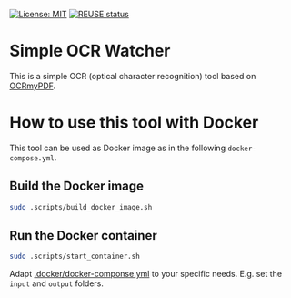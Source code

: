 [![License: MIT](https://img.shields.io/badge/License-MIT-brightgreen.svg)](LICENSE)
[![REUSE status](https://api.reuse.software/badge/github.com/mbr4cht/ocrmypdf-watcher)](https://api.reuse.software/info/github.com/mbr4cht/ocrmypdf-watcher)

# Simple OCR Watcher

This is a simple OCR (optical character recognition) tool based on [OCRmyPDF](https://github.com/ocrmypdf/OCRmyPDF/tree/main).

# How to use this tool with Docker

This tool can be used as Docker image as in the following `docker-compose.yml`.

## Build the Docker image

```bash
sudo .scripts/build_docker_image.sh
```

## Run the Docker container

```bash
sudo .scripts/start_container.sh
```

Adapt [.docker/docker-componse.yml](.docker/docker-componse.yml) to your specific needs. E.g. set the `input` and `output` folders.
